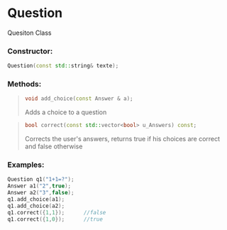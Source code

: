 # Question
Quesiton Class

### Constructor:
```cpp
Question(const std::string& texte);
```

### Methods:
>```cpp
>void add_choice(const Answer & a);
>```
>Adds a choice to a question

>```cpp
>bool correct(const std::vector<bool> u_Answers) const;
>```
>Corrects the user's answers, returns true if his choices are correct and false otherwise

### Examples:
```cpp
Question q1("1+1=?");
Answer a1("2",true);
Answer a2("3",false);
q1.add_choice(a1);
q1.add_choice(a2);
q1.correct({1,1});      //false
q1.correct({1,0});      //true
```
